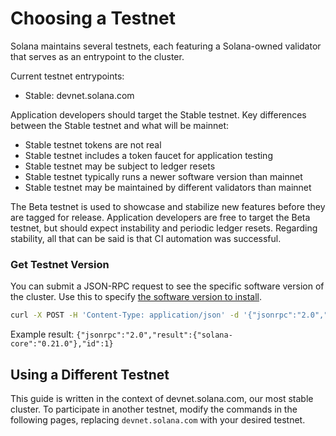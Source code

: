 # Choosing a Testnet

Solana maintains several testnets, each featuring a Solana-owned validator
that serves as an entrypoint to the cluster.

Current testnet entrypoints:

* Stable: devnet.solana.com

Application developers should target the Stable testnet. Key differences
between the Stable testnet and what will be mainnet:

* Stable testnet tokens are not real
* Stable testnet includes a token faucet for application testing
* Stable testnet may be subject to ledger resets
* Stable testnet typically runs a newer software version than mainnet
* Stable testnet may be maintained by different validators than mainnet

The Beta testnet is used to showcase and stabilize new features before they
are tagged for release. Application developers are free to target the Beta
testnet, but should expect instability and periodic ledger resets. Regarding
stability, all that can be said is that CI automation was successful.

### Get Testnet Version

You can submit a JSON-RPC request to see the specific software version of the
cluster. Use this to specify [the software version to install](validator-software.md).

```bash
curl -X POST -H 'Content-Type: application/json' -d '{"jsonrpc":"2.0","id":1, "method":"getVersion"}' devnet.solana.com:8899
```
Example result:
`{"jsonrpc":"2.0","result":{"solana-core":"0.21.0"},"id":1}`

## Using a Different Testnet

This guide is written in the context of devnet.solana.com, our most stable
cluster. To participate in another testnet, modify the commands in the following
pages, replacing `devnet.solana.com` with your desired testnet.

